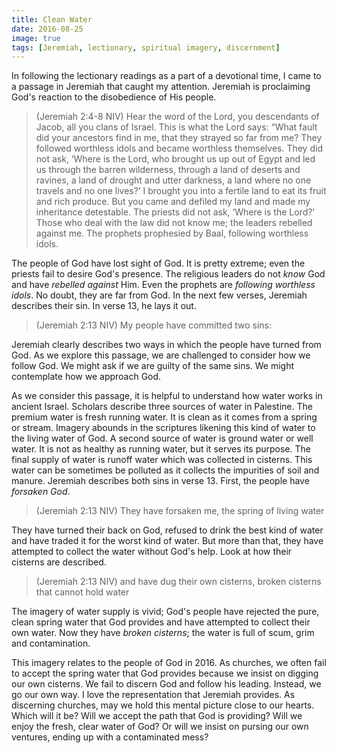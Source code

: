 ```yaml
---
title: Clean Water
date: 2016-08-25
image: true
tags: [Jeremiah, lectionary, spiritual imagery, discernment]
---
```

 
In following the lectionary readings as a part of a devotional time, I came to a passage in Jeremiah that caught my attention. Jeremiah is proclaiming God's reaction to the disobedience of His people. 

> (Jeremiah 2:4-8 NIV) Hear the word of the Lord, you descendants of Jacob, all you clans of Israel. This is what the Lord says: “What fault did your ancestors find in me, that they strayed so far from me? They followed worthless idols and became worthless themselves. They did not ask, ‘Where is the Lord, who brought us up out of Egypt and led us through the barren wilderness, through a land of deserts and ravines, a land of drought and utter darkness, a land where no one travels and no one lives?’ I brought you into a fertile land to eat its fruit and rich produce. But you came and defiled my land and made my inheritance detestable. The priests did not ask, ‘Where is the Lord?’ Those who deal with the law did not know me; the leaders rebelled against me. The prophets prophesied by Baal, following worthless idols.

The people of God have lost sight of God. It is pretty extreme; even the priests fail to desire God's presence. The religious leaders do not *know* God and have *rebelled against* Him. Even the prophets are *following worthless idols*. No doubt, they are far from God. In the next few verses, Jeremiah describes their sin. In verse 13, he lays it out.

> (Jeremiah 2:13 NIV) My people have committed two sins: 

Jeremiah clearly describes two ways in which the people have turned from God. As we explore this passage, we are challenged to consider how we follow God. We might ask if we are guilty of the same sins. We might contemplate how we approach God.

As we consider this passage, it is helpful to understand how water works in ancient Israel. Scholars describe three sources of water in Palestine. The premium water is fresh running water. It is clean as it comes from a spring or stream. Imagery abounds in the scriptures likening this kind of water to the living water of God. A second source of water is ground water or well water. It is not as healthy as running water, but it serves its purpose. The final supply of water is runoff water which was collected in cisterns. This water can be sometimes be polluted as it collects the impurities of soil and manure. Jeremiah describes both sins in verse 13. First, the people have *forsaken God*.

> (Jeremiah 2:13 NIV) They have forsaken me, the spring of living water 

They have turned their back on God, refused to drink the best kind of water and have traded it for the worst kind of water. But more than that, they have attempted to collect the water without God's help. Look at how their cisterns are described.

> (Jeremiah 2:13 NIV) and have dug their own cisterns, broken cisterns that cannot hold water

The imagery of water supply is vivid; God's people have rejected the pure, clean spring water that God provides and have attempted to collect their own water. Now they have *broken cisterns*; the water is full of scum, grim and contamination. 

This imagery relates to the people of God in 2016. As churches, we often fail to accept the spring water that God provides because we insist on digging our own cisterns. We fail to discern God and follow his leading. Instead, we go our own way. I love the representation that Jeremiah provides. As discerning churches, may we hold this mental picture close to our hearts. Which will it be? Will we accept the path that God is providing? Will we enjoy the fresh, clear water of God? Or will we insist on pursing our own ventures, ending up with a contaminated mess?


